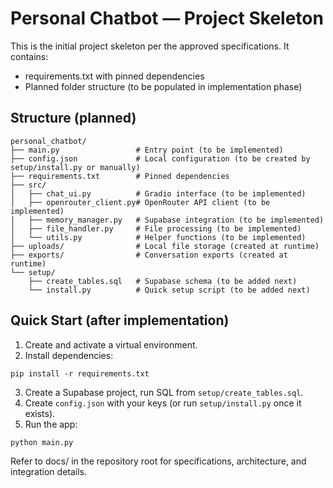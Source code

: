 # Personal Chatbot — Project Skeleton

This is the initial project skeleton per the approved specifications. It contains:
- requirements.txt with pinned dependencies
- Planned folder structure (to be populated in implementation phase)

## Structure (planned)

```
personal_chatbot/
├── main.py                 # Entry point (to be implemented)
├── config.json             # Local configuration (to be created by setup/install.py or manually)
├── requirements.txt        # Pinned dependencies
├── src/
│   ├── chat_ui.py          # Gradio interface (to be implemented)
│   ├── openrouter_client.py# OpenRouter API client (to be implemented)
│   ├── memory_manager.py   # Supabase integration (to be implemented)
│   ├── file_handler.py     # File processing (to be implemented)
│   └── utils.py            # Helper functions (to be implemented)
├── uploads/                # Local file storage (created at runtime)
├── exports/                # Conversation exports (created at runtime)
└── setup/
    ├── create_tables.sql   # Supabase schema (to be added next)
    └── install.py          # Quick setup script (to be added next)
```

## Quick Start (after implementation)
1) Create and activate a virtual environment.
2) Install dependencies:
```
pip install -r requirements.txt
```
3) Create a Supabase project, run SQL from `setup/create_tables.sql`.
4) Create `config.json` with your keys (or run `setup/install.py` once it exists).
5) Run the app:
```
python main.py
```

Refer to docs/ in the repository root for specifications, architecture, and integration details.